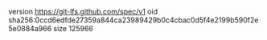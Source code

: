 version https://git-lfs.github.com/spec/v1
oid sha256:0ccd6edfde27359a844ca23989429b0c4cbac0d5f4e2199b590f2e5e0884a966
size 125966
